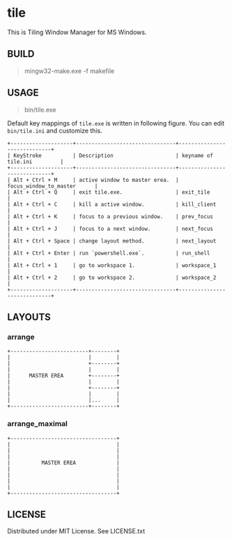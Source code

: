 
# tile

This is Tiling Window Manager for MS Windows.


## BUILD

> mingw32-make.exe -f makefile


## USAGE

> bin/tile.exe

Default key mappings of `tile.exe` is written in following figure.
You can edit `bin/tile.ini` and customize this.

    +--------------------+--------------------------------+-----------------------------+
    | KeyStroke          | Description                    | keyname of tile.ini         |
    +--------------------+--------------------------------+-----------------------------+
    | Alt + Ctrl + M     | active window to master erea.  | focus_window_to_master      |
    | Alt + Ctrl + Q     | exit tile.exe.                 | exit_tile                   |
    | Alt + Ctrl + C     | kill a active window.          | kill_client                 |
    | Alt + Ctrl + K     | focus to a previous window.    | prev_focus                  |
    | Alt + Ctrl + J     | focus to a next window.        | next_focus                  |
    | Alt + Ctrl + Space | change layout method.          | next_layout                 |
    | Alt + Ctrl + Enter | run `powershell.exe`.          | run_shell                   |
    | Alt + Ctrl + 1     | go to workspace 1.             | workspace_1                 |
    | Alt + Ctrl + 2     | go to workspace 2.             | workspace_2                 |
    +--------------------+--------------------------------+-----------------------------+


## LAYOUTS

### arrange

    +-------------------------+--------+
    |                         |        |
    |                         +--------+
    |                         |        |
    |      MASTER EREA        +--------+
    |                         |        |
    |                         +--------+
    |                         |        |
    |                         |...     |
    +-------------------------+--------+

### arrange\_maximal

    +----------------------------------+
    |                                  |
    |                                  |
    |                                  |
    |          MASTER EREA             |
    |                                  |
    |                                  |
    |                                  |
    |                                  |
    +----------------------------------+

## LICENSE

Distributed under MIT License. See LICENSE.txt

